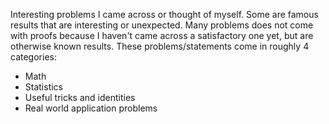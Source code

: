 Interesting problems I came across or thought of myself. Some are famous results that are interesting or unexpected. Many problems does not come with proofs because I haven't came across a satisfactory one yet, but are otherwise known results. These problems/statements come in roughly 4 categories:

+ Math
+ Statistics
+ Useful tricks and identities
+ Real world application problems
